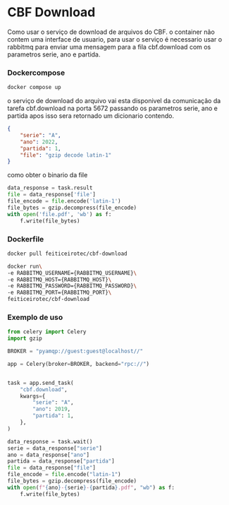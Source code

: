 # CBF Download
Como usar o serviço de download de arquivos do CBF.
o container não contem uma interface de usuario, para usar o serviço é necessario usar o rabbitmq para enviar uma mensagem para a fila cbf.download com os parametros serie, ano e partida.

### Dockercompose
```bash 
docker compose up
```
o serviço de download do arquivo vai esta disponivel da comunicação da tarefa cbf.download na porta 5672 passando os parametros serie, ano e partida apos isso sera retornado um dicionario contendo.
```json
{
    "serie": "A",
    "ano": 2022,
    "partida": 1,
    "file": "gzip decode latin-1"
}
```
como obter o binario da file
```python
data_response = task.result
file = data_response['file']
file_encode = file.encode('latin-1')
file_bytes = gzip.decompress(file_encode)
with open('file.pdf', 'wb') as f:
    f.write(file_bytes)
```

### Dockerfile
```bash
docker pull feiticeirotec/cbf-download

docker run\
-e RABBITMQ_USERNAME={RABBITMQ_USERNAME}\
-e RABBITMQ_HOST={RABBITMQ_HOST}\
-e RABBITMQ_PASSWORD={RABBITMQ_PASSWORD}\
-e RABBITMQ_PORT={RABBITMQ_PORT}\
feiticeirotec/cbf-download
```

### Exemplo de uso
```python
from celery import Celery
import gzip

BROKER = "pyamqp://guest:guest@localhost//"

app = Celery(broker=BROKER, backend="rpc://")


task = app.send_task(
    "cbf.download",
    kwargs={
        "serie": "A",
        "ano": 2019,
        "partida": 1,
    },
)

data_response = task.wait()
serie = data_response["serie"]
ano = data_response["ano"]
partida = data_response["partida"]
file = data_response["file"]
file_encode = file.encode("latin-1")
file_bytes = gzip.decompress(file_encode)
with open(f"{ano}-{serie}-{partida}.pdf", "wb") as f:
    f.write(file_bytes)

```

